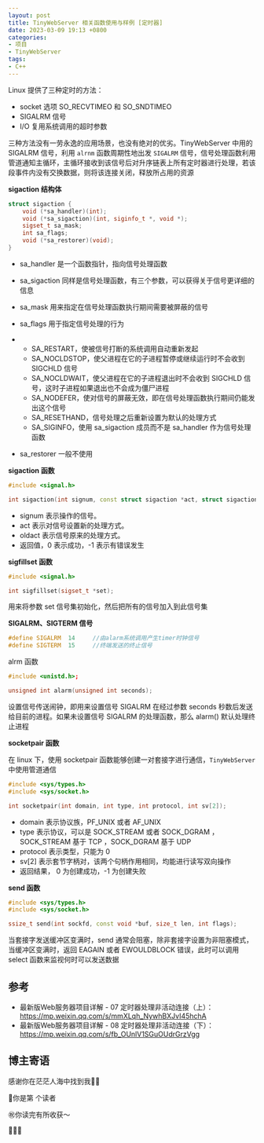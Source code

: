 ```yaml
---
layout: post
title: TinyWebServer 相关函数使用与样例 [定时器]
date: 2023-03-09 19:13 +0800
categories:
- 项目
- TinyWebServer
tags:
- C++
---
```

Linux 提供了三种定时的方法：

- socket 选项 SO_RECVTIMEO 和 SO_SNDTIMEO
- SIGALRM 信号
- I/O 复用系统调用的超时参数

三种方法没有一劳永逸的应用场景，也没有绝对的优劣。TinyWebServer 中用的 SIGALRM 信号，利用 `alrnm` 函数周期性地出发 `SIGALRM` 信号，信号处理函数利用管道通知主循环，主循环接收到该信号后对升序链表上所有定时器进行处理，若该段事件内没有交换数据，则将该连接关闭，释放所占用的资源



**sigaction 结构体**

```c++
struct sigaction {
    void (*sa_handler)(int);
    void (*sa_sigaction)(int, siginfo_t *, void *);
    sigset_t sa_mask;
    int sa_flags;
    void (*sa_restorer)(void);
}
```

- sa_handler 是一个函数指针，指向信号处理函数

- sa_sigaction 同样是信号处理函数，有三个参数，可以获得关于信号更详细的信息

- sa_mask 用来指定在信号处理函数执行期间需要被屏蔽的信号

- sa_flags 用于指定信号处理的行为

- - SA_RESTART，使被信号打断的系统调用自动重新发起
  - SA_NOCLDSTOP，使父进程在它的子进程暂停或继续运行时不会收到 SIGCHLD 信号
  - SA_NOCLDWAIT，使父进程在它的子进程退出时不会收到 SIGCHLD 信号，这时子进程如果退出也不会成为僵尸进程
  - SA_NODEFER，使对信号的屏蔽无效，即在信号处理函数执行期间仍能发出这个信号
  - SA_RESETHAND，信号处理之后重新设置为默认的处理方式
  - SA_SIGINFO，使用 sa_sigaction 成员而不是 sa_handler 作为信号处理函数

- sa_restorer 一般不使用



**sigaction 函数**

```c++
#include <signal.h>

int sigaction(int signum, const struct sigaction *act, struct sigaction *oldact);
```

- signum 表示操作的信号。
- act 表示对信号设置新的处理方式。
- oldact 表示信号原来的处理方式。
- 返回值，0 表示成功，-1 表示有错误发生



**sigfillset 函数**

```c++
#include <signal.h>

int sigfillset(sigset_t *set);
```

用来将参数 set 信号集初始化，然后把所有的信号加入到此信号集



**SIGALRM、SIGTERM 信号**

```c++
#define SIGALRM  14     //由alarm系统调用产生timer时钟信号
#define SIGTERM  15     //终端发送的终止信号
```



alrm 函数

```c++
#include <unistd.h>;

unsigned int alarm(unsigned int seconds);

```

设置信号传送闹钟，即用来设置信号 SIGALRM 在经过参数 seconds 秒数后发送给目前的进程。如果未设置信号 SIGALRM 的处理函数，那么 alarm() 默认处理终止进程



**socketpair 函数**

在 linux 下，使用 socketpair 函数能够创建一对套接字进行通信，`TinyWebServer` 中使用管道通信

```c++
#include <sys/types.h>
#include <sys/socket.h>

int socketpair(int domain, int type, int protocol, int sv[2]);
```

- domain 表示协议族，PF_UNIX 或者 AF_UNIX
- type 表示协议，可以是 SOCK_STREAM 或者 SOCK_DGRAM ，SOCK_STREAM 基于 TCP ，SOCK_DGRAM 基于 UDP
- protocol 表示类型，只能为 0
- sv[2] 表示套节字柄对，该两个句柄作用相同，均能进行读写双向操作
- 返回结果， 0 为创建成功，-1 为创建失败



**send 函数**

```c++
#include <sys/types.h>
#include <sys/socket.h>

ssize_t send(int sockfd, const void *buf, size_t len, int flags);
```

当套接字发送缓冲区变满时，send 通常会阻塞，除非套接字设置为非阻塞模式，当缓冲区变满时，返回 EAGAIN 或者 EWOULDBLOCK 错误，此时可以调用 select 函数来监视何时可以发送数据



## 参考

- 最新版Web服务器项目详解 - 07 定时器处理非活动连接（上）：https://mp.weixin.qq.com/s/mmXLqh_NywhBXJvI45hchA
- 最新版Web服务器项目详解 - 08 定时器处理非活动连接（下）：https://mp.weixin.qq.com/s/fb_OUnlV1SGuOUdrGrzVgg



## 博主寄语

感谢你在茫茫人海中找到我🕵🏼

<script async src="//busuanzi.ibruce.info/busuanzi/2.3/busuanzi.pure.mini.js"></script>

<link rel="stylesheet" href="https://use.fontawesome.com/releases/v5.3.1/css/all.css" integrity="sha384-mzrmE5qonljUremFsqc01SB46JvROS7bZs3IO2EmfFsd15uHvIt+Y8vEf7N7fWAU" crossorigin="anonymous">

<span id="busuanzi_container_page_pv">🎉你是第 <span id="busuanzi_value_page_pv"><i class="fa fa-spinner fa-spin"></i>  </span> 个读者

㊗️你读完有所收获～

🥂🥂🥂 
